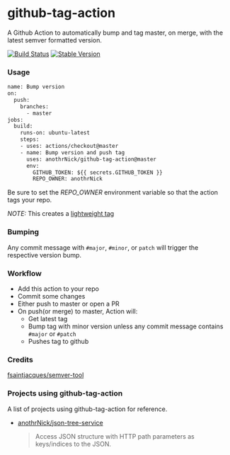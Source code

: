 # github-tag-action

A Github Action to automatically bump and tag master, on merge, with the latest semver formatted version.

[![Build Status](https://github.com/anothrNick/github-tag-action/workflows/Bump%20version/badge.svg)](https://github.com/anothrNick/github-tag-action/workflows/Bump%20version/badge.svg)
[![Stable Version](https://img.shields.io/github/v/tag/anothrNick/github-tag-action)](https://img.shields.io/github/v/tag/anothrNick/github-tag-action)

### Usage

```Dockerfile
name: Bump version
on:
  push:
    branches:
      - master
jobs:
  build:
    runs-on: ubuntu-latest
    steps:
    - uses: actions/checkout@master
    - name: Bump version and push tag
      uses: anothrNick/github-tag-action@master
      env:
        GITHUB_TOKEN: ${{ secrets.GITHUB_TOKEN }}
        REPO_OWNER: anothrNick
```

Be sure to set the *REPO_OWNER* environment variable so that the action tags your repo.

*NOTE:* This creates a [lightweight tag](https://developer.github.com/v3/git/refs/#create-a-reference)

### Bumping

Any commit message with `#major`, `#minor`, or `patch` will trigger the respective version bump.

### Workflow

* Add this action to your repo
* Commit some changes
* Either push to master or open a PR
* On push(or merge) to master, Action will:
  * Get latest tag
  * Bump tag with minor version unless any commit message contains `#major` or `#patch`
  * Pushes tag to github

### Credits

[fsaintjacques/semver-tool](https://github.com/fsaintjacques/semver-tool)

### Projects using github-tag-action

A list of projects using github-tag-action for reference.

* [anothrNick/json-tree-service](https://github.com/anothrNick/json-tree-service)

  > Access JSON structure with HTTP path parameters as keys/indices to the JSON.
